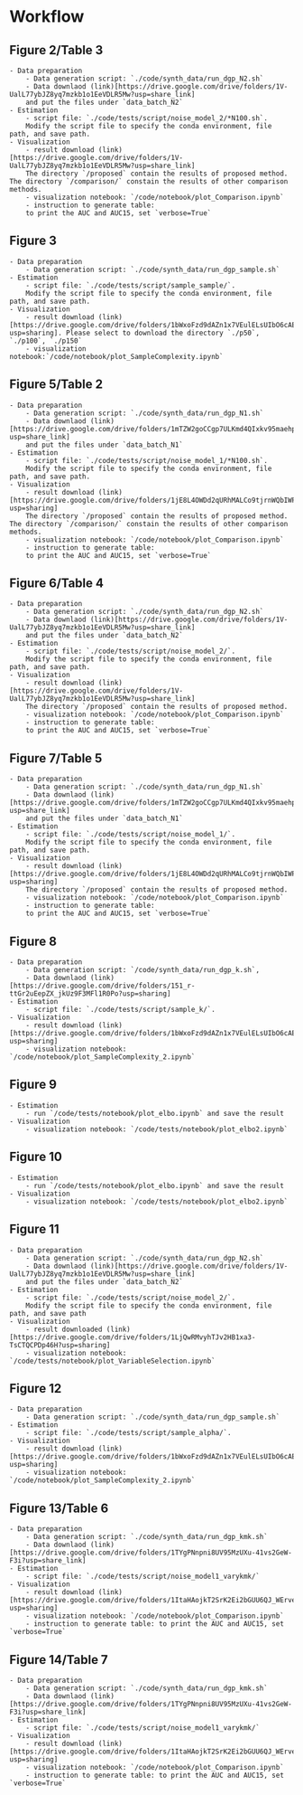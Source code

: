 # Workflow


## Figure 2/Table 3
    - Data preparation
        - Data generation script: `./code/synth_data/run_dgp_N2.sh`
        - Data downlaod (link)[https://drive.google.com/drive/folders/1V-UalL77ybJZ8yq7mzkb1o1EeVDLR5Mw?usp=share_link]
        and put the files under `data_batch_N2`
    - Estimation 
        - script file: `./code/tests/script/noise_model_2/*N100.sh`.
        Modify the script file to specify the conda environment, file path, and save path.
    - Visualization
        - result download (link)[https://drive.google.com/drive/folders/1V-UalL77ybJZ8yq7mzkb1o1EeVDLR5Mw?usp=share_link]
        The directory `/proposed` contain the results of proposed method. The directory `/comparison/` constain the results of other comparison methods. 
        - visualization notebook: `/code/notebook/plot_Comparison.ipynb`
        - instruction to generate table:
        to print the AUC and AUC15, set `verbose=True`

## Figure 3
    - Data preparation
        - Data generation script: `./code/synth_data/run_dgp_sample.sh`
    - Estimation 
        - script file: `./code/tests/script/sample_sample/`.
        Modify the script file to specify the conda environment, file path, and save path.
    - Visualization
        - result download (link)[https://drive.google.com/drive/folders/1bWxoFzd9dAZn1x7VEulELsUIbO6cAEfk?usp=sharing]. Please select to download the directory `./p50`, `./p100`, `./p150` 
        - visualization notebook:`/code/notebook/plot_SampleComplexity.ipynb`

## Figure 5/Table 2
    - Data preparation
        - Data generation script: `./code/synth_data/run_dgp_N1.sh`
        - Data downlaod (link)[https://drive.google.com/drive/folders/1mTZW2goCCgp7ULKmd4QIxkv95maehpSI?usp=share_link]
        and put the files under `data_batch_N1`
    - Estimation 
        - script file: `./code/tests/script/noise_model_1/*N100.sh`.
        Modify the script file to specify the conda environment, file path, and save path.
    - Visualization
        - result download (link)[https://drive.google.com/drive/folders/1jE8L4OWDd2qURhMALCo9tjrnWQbIWP8u?usp=sharing]
        The directory `/proposed` contain the results of proposed method. The directory `/comparison/` constain the results of other comparison methods. 
        - visualization notebook: `/code/notebook/plot_Comparison.ipynb`
        - instruction to generate table:
        to print the AUC and AUC15, set `verbose=True`

## Figure 6/Table 4
    - Data preparation
        - Data generation script: `./code/synth_data/run_dgp_N2.sh`
        - Data downlaod (link)[https://drive.google.com/drive/folders/1V-UalL77ybJZ8yq7mzkb1o1EeVDLR5Mw?usp=share_link]
        and put the files under `data_batch_N2`
    - Estimation 
        - script file: `./code/tests/script/noise_model_2/`.
        Modify the script file to specify the conda environment, file path, and save path.
    - Visualization
        - result download (link)[https://drive.google.com/drive/folders/1V-UalL77ybJZ8yq7mzkb1o1EeVDLR5Mw?usp=share_link]
        The directory `/proposed` contain the results of proposed method. 
        - visualization notebook: `/code/notebook/plot_Comparison.ipynb`
        - instruction to generate table:
        to print the AUC and AUC15, set `verbose=True`

## Figure 7/Table 5
    - Data preparation
        - Data generation script: `./code/synth_data/run_dgp_N1.sh`
        - Data downlaod (link)[https://drive.google.com/drive/folders/1mTZW2goCCgp7ULKmd4QIxkv95maehpSI?usp=share_link]
        and put the files under `data_batch_N1`
    - Estimation 
        - script file: `./code/tests/script/noise_model_1/`.
        Modify the script file to specify the conda environment, file path, and save path.
    - Visualization
        - result download (link)[https://drive.google.com/drive/folders/1jE8L4OWDd2qURhMALCo9tjrnWQbIWP8u?usp=sharing]
        The directory `/proposed` contain the results of proposed method. 
        - visualization notebook: `/code/notebook/plot_Comparison.ipynb`
        - instruction to generate table:
        to print the AUC and AUC15, set `verbose=True`

## Figure 8
    - Data preparation
        - Data generation script: `/code/synth_data/run_dgp_k.sh`,
        - Data downlaod (link)[https://drive.google.com/drive/folders/151_r-ttGr2uEepZX_jkUz9F3MFl1R0Po?usp=sharing]
    - Estimation 
        - script file: `./code/tests/script/sample_k/`.
    - Visualization
        - result download (link)[https://drive.google.com/drive/folders/1bWxoFzd9dAZn1x7VEulELsUIbO6cAEfk?usp=sharing] 
        - visualization notebook: `/code/notebook/plot_SampleComplexity_2.ipynb`
## Figure 9
    - Estimation 
        - run `/code/tests/notebook/plot_elbo.ipynb` and save the result
    - Visualization
        - visualization notebook: `/code/tests/notebook/plot_elbo2.ipynb`
## Figure 10
    - Estimation 
        - run `/code/tests/notebook/plot_elbo.ipynb` and save the result
    - Visualization
        - visualization notebook: `/code/tests/notebook/plot_elbo2.ipynb`
## Figure 11
    - Data preparation
        - Data generation script: `./code/synth_data/run_dgp_N2.sh`
        - Data downlaod (link)[https://drive.google.com/drive/folders/1V-UalL77ybJZ8yq7mzkb1o1EeVDLR5Mw?usp=share_link]
        and put the files under `data_batch_N2`
    - Estimation 
        - script file: `./code/tests/script/noise_model_2/`.
        Modify the script file to specify the conda environment, file path, and save path
    - Visualization
        - result downloaded (link)[https://drive.google.com/drive/folders/1LjQwRMvyhTJv2HB1xa3-TsCTQCPDp46H?usp=sharing]
        - visualization notebook: `/code/tests/notebook/plot_VariableSelection.ipynb`
## Figure 12
    - Data preparation
        - Data generation script: `./code/synth_data/run_dgp_sample.sh`
    - Estimation 
        - script file: `./code/tests/script/sample_alpha/`.
    - Visualization
        - result download (link)[https://drive.google.com/drive/folders/1bWxoFzd9dAZn1x7VEulELsUIbO6cAEfk?usp=sharing] 
        - visualization notebook: `/code/notebook/plot_SampleComplexity_2.ipynb`


## Figure 13/Table 6
    - Data preparation
        - Data generation script: `./code/synth_data/run_dgp_kmk.sh`
        - Data downlaod (link)[https://drive.google.com/drive/folders/1TYgPNnpni8UV95MzUXu-41vs2GeW-F3i?usp=share_link]
    - Estimation 
        - script file: `./code/tests/script/noise_model1_varykmk/`
    - Visualization
        - result download (link)[https://drive.google.com/drive/folders/1ItaHAojkT2SrK2Ei2bGUU6QJ_WErvej9?usp=sharing]
        - visualization notebook: `/code/notebook/plot_Comparison.ipynb`
        - instruction to generate table: to print the AUC and AUC15, set `verbose=True`
## Figure 14/Table 7
    - Data preparation
        - Data generation script: `./code/synth_data/run_dgp_kmk.sh`
        - Data downlaod (link)[https://drive.google.com/drive/folders/1TYgPNnpni8UV95MzUXu-41vs2GeW-F3i?usp=share_link]
    - Estimation 
        - script file: `./code/tests/script/noise_model1_varykmk/`
    - Visualization
        - result download (link)[https://drive.google.com/drive/folders/1ItaHAojkT2SrK2Ei2bGUU6QJ_WErvej9?usp=sharing]
        - visualization notebook: `/code/notebook/plot_Comparison.ipynb`
        - instruction to generate table: to print the AUC and AUC15, set `verbose=True`
